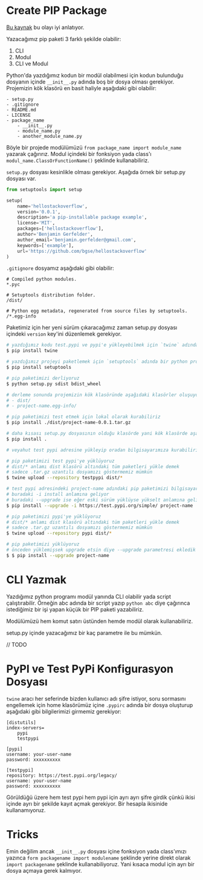 # Create PIP Package

[Bu kaynak](https://python-packaging.readthedocs.io/en/latest/index.html) bu olayı iyi anlatıyor.

Yazacağımız pip paketi 3 farklı şekilde olabilir:

1. CLI
2. Modul
3. CLI ve Modul

Python'da yazdığımız kodun bir modül olabilmesi için kodun bulunduğu dosyanın içinde `__init__.py` adında boş bir dosya olması gerekiyor.
Projemizin kök klasörü en basit haliyle aşağıdaki gibi olabilir:

```
- setup.py
- .gitignore
- README.md
- LICENSE
- package_name
    - __init__.py
    - module_name.py
    - another_module_name.py
```

Böyle bir projede modülümüzü `from package_name import module_name` yazarak çağırırız. Modul içindeki bir fonksiyon yada class'ı `modul_name.ClassOrFunctionName()` şeklinde kullanabiliriz.

`setup.py` dosyası kesinlikle olması gerekiyor. Aşağıda örnek bir setup.py dosyası var.

```python
from setuptools import setup

setup(
    name='hellostackoverflow',
    version='0.0.1',
    description='a pip-installable package example',
    license='MIT',
    packages=['hellostackoverflow'],
    author='Benjamin Gerfelder',
    author_email='benjamin.gerfelder@gmail.com',
    keywords=['example'],
    url='https://github.com/bgse/hellostackoverflow'
)
```

`.gitignore` dosyamız aşağıdaki gibi olabilir:

```
# Compiled python modules.
*.pyc

# Setuptools distribution folder.
/dist/

# Python egg metadata, regenerated from source files by setuptools.
/*.egg-info
```

Paketimiz için her yeni sürüm çıkaracağımız zaman setup.py dosyası içindeki `version` key'ini düzenlemek gerekiyor.


```bash
# yazdığımız kodu test.pypi ve pypi'e yükleyebilmek için `twine` adında bir program kuruyoruz
$ pip install twine

# yazdığımız projeyi paketlemek için `setuptools` adında bir python program kuruyoruz
$ pip install setuptools

# pip paketimizi derliyoruz
$ python setup.py sdist bdist_wheel

# derleme sonunda projemizin kök klasöründe aşağıdaki klasörler oluşuyor
# - dist/
# - project-name.egg-info/

# pip paketimizi test etmek için lokal olarak kurabiliriz
$ pip install ./dist/project-name-0.0.1.tar.gz

# daha kısası setup.py dosyasının olduğu klasörde yani kök klasörde aşağıdaki komut ile paketimizi sistemimize kurabiliriz
$ pip install .

# veyahut test pypi adresine yükleyip oradan bilgisayarımıza kurabiliriz

# pip paketimizi test pypi'ye yüklüyoruz
# dist/* anlamı dist klasörü altındaki tüm paketleri yükle demek
# sadece .tar.gz uzantılı dosyamızı göstermemiz mümkün
$ twine upload --repository testpypi dist/*

# test pypi adresindeki project-name adındaki pip paketimizi bilgisayarımıza kuruyoruz
# buradaki -i install anlamına geliyor
# buradaki --upgrade ise eğer eski sürüm yüklüyse yükselt anlamına geliyor
$ pip install --upgrade -i https://test.pypi.org/simple/ project-name

# pip paketimizi pypi'ye yüklüyoruz
# dist/* anlamı dist klasörü altındaki tüm paketleri yükle demek
# sadece .tar.gz uzantılı dosyamızı göstermemiz mümkün
$ twine upload --repository pypi dist/*

# pip paketimizi yüklüyoruz
# önceden yüklemişsek upgrade etsin diye --upgrade parametresi ekledik
$ $ pip install --upgrade project-name
```

# CLI Yazmak

Yazdığımız python programı modül yanında CLI olabilir yada script çalıştırabilir. Örneğin abc adında bir script yazıp `python abc` diye çağırınca istediğimiz bir işi yapan küçük bir PIP paketi yazabiliriz.

Modülümüzü hem komut satırı üstünden hemde modül olarak kullanabiliriz.

setup.py içinde yazacağımız bir kaç parametre ile bu mümkün.

// TODO

# PyPI ve Test PyPi Konfigurasyon Dosyası

`twine` aracı her seferinde bizden kullanıcı adı şifre istiyor, soru sormasını engellemek için home klasörümüz içine `.pypirc` adında bir dosya oluşturup aşağıdaki gibi bilgilerimizi girmemiz gerekiyor:

```
[distutils]
index-servers=
    pypi
    testpypi

[pypi]
username: your-user-name
password: xxxxxxxxxx

[testpypi]
repository: https://test.pypi.org/legacy/
username: your-user-name
password: xxxxxxxxxx
```

Görüldüğü üzere hem test pypi hem pypi için ayrı ayrı şifre girdik çünkü ikisi içinde ayrı bir şekilde kayıt açmak gerekiyor. Bir hesapla ikisinide kullanamıyoruz.

# Tricks

Emin değilim ancak `__init__.py` dosyası içine fonksiyon yada class'ımızı yazınca `form packagename import modulename` şeklinde yerine direkt olarak `import packagename` şeklinde kullanabiliyoruz. Yani kısaca modul için ayrı bir dosya açmaya gerek kalmıyor.
